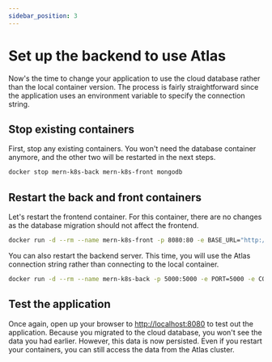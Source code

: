 ```yaml
---
sidebar_position: 3
---
```

# Set up the backend to use Atlas

Now's the time to change your application to use the cloud database rather than the local container version. The process is fairly straightforward since the application uses an environment variable to specify the connection string.

## Stop existing containers
First, stop any existing containers. You won't need the database container anymore, and the other two will be restarted in the next steps.

```bash
docker stop mern-k8s-back mern-k8s-front mongodb
```

## Restart the back and front containers
Let's restart the frontend container. For this container, there are no changes as the database migration should not affect the frontend.

```bash
docker run -d --rm --name mern-k8s-front -p 8080:80 -e BASE_URL="http://localhost:5000" $DOCKER_HUB_USERNAME/mern-k8s-front
```

You can also restart the backend server. This time, you will use the Atlas connection string rather than connecting to the local container.

```bash
docker run -d --rm --name mern-k8s-back -p 5000:5000 -e PORT=5000 -e CONN_STR=$ATLAS_CONNECTION_STRING --network mern-k8s $DOCKER_HUB_USERNAME/mern-k8s-back
```

## Test the application
Once again, open up your browser to [http://localhost:8080](localhost:8080) to test out the application. Because you migrated to the cloud database, you won't see the data you had earlier. However, this data is now persisted. Even if you restart your containers, you can still access the data from the Atlas cluster.
